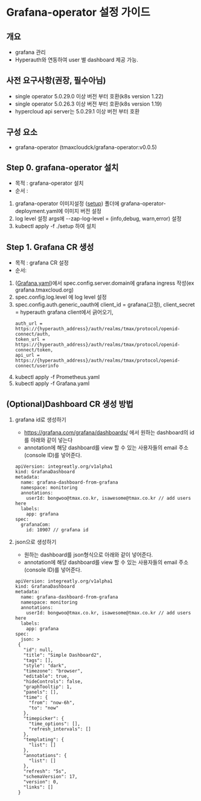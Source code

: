 
# Grafana-operator 설정 가이드

## 개요
* grafana 관리
* Hyperauth와 연동하여 user 별 dashboard 제공 가능.

## 사전 요구사항(권장, 필수아님)
* single operator 5.0.29.0 이상 버전 부터 호환(k8s version 1.22)
* single operator 5.0.26.3 이상 버전 부터 호환(k8s version 1.19)
* hypercloud api server는 5.0.29.1 이상 버전 부터 호환

## 구성 요소
* grafana-operator (tmaxcloudck/grafana-operator:v0.0.5)

## Step 0. grafana-operator 설치
* 목적 : grafana-operator 설치
* 순서 : 
1. grafana-operator 이미지설정
([setup](https://github.com/tmax-cloud/install-grafana-operator/tree/main/yaml/setup)) 폴더에 grafana-operator-deployment.yaml에 이미지 버전 설정
2. log level 설정
args에 --zap-log-level = (info,debug, warn,error) 설정
4. kubectl apply -f ./setup 하여 설치

## Step 1. Grafana CR 생성

* 목적 : grafana CR 설정
* 순서: 
1. ([Grafana.yaml](https://github.com/tmax-cloud/install-grafana-operator/blob/main/yaml/manifests/Grafana.yaml))에서 spec.config.server.domain에 grafana ingress 작성(ex grafana.tmaxcloud.org)
2. spec.config.log.level 에 log level 설정
3. spec.config.auth.generic_oauth에 client_id = grafana(고정), client_secret = hyperauth grafana client에서 긁어오기,
   ``` 
   auth_url = https://{hyperauth_address}/auth/realms/tmax/protocol/openid-connect/auth, 
   token_url = https://{hyperauth_address}/auth/realms/tmax/protocol/openid-connect/token, 
   api_url = https://{hyperauth_address}/auth/realms/tmax/protocol/openid-connect/userinfo
   ```
4. kubectl apply -f Prometheus.yaml
5. kubectl apply -f Grafana.yaml
## (Optional)Dashboard CR 생성 방법
1. grafana id로 생성하기
   - https://grafana.com/grafana/dashboards/ 에서 원하는 dashboard의 id를 아래와 같이 넣는다
   - annotation에 해당 dashboard를 view 할 수 있는 사용자들의 email 주소(console ID)를 넣어준다.
   ```
   apiVersion: integreatly.org/v1alpha1
   kind: GrafanaDashboard
   metadata:
     name: grafana-dashboard-from-grafana
     namespace: monitoring
     annotations:
       userId: bongwoo@tmax.co.kr, isawesome@tmax.co.kr // add users here
     labels:
       app: grafana
   spec:
     grafanaCom:
       id: 10907 // grafana id
   ```
   
2. json으로 생성하기
   - 원하는 dashboard를 json형식으로 아래와 같이 넣어준다.
   - annotation에 해당 dashboard를 view 할 수 있는 사용자들의 email 주소(console ID)를 넣어준다.
   ```
   apiVersion: integreatly.org/v1alpha1
   kind: GrafanaDashboard
   metadata:
     name: grafana-dashboard-from-grafana
     namespace: monitoring
     annotations:
       userId: bongwoo@tmax.co.kr, isawesome@tmax.co.kr // add users here
     labels:
       app: grafana
   spec:
     json: >
    {
      "id": null,
      "title": "Simple Dashboard2",
      "tags": [],
      "style": "dark",
      "timezone": "browser",
      "editable": true,
      "hideControls": false,
      "graphTooltip": 1,
      "panels": [],
      "time": {
        "from": "now-6h",
        "to": "now"
      },
      "timepicker": {
        "time_options": [],
        "refresh_intervals": []
      },
      "templating": {
        "list": []
      },
      "annotations": {
        "list": []
      },
      "refresh": "5s",
      "schemaVersion": 17,
      "version": 0,
      "links": []
    }
   ```

